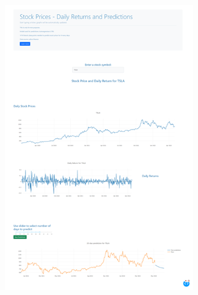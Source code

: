 ![Dashboard](https://github.com/sonercand/investmentAnalysis/blob/main/dashboardStockPred/dashboard.png.png)
